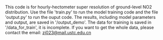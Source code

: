 This code is for hourly-hectometer super resolution of ground-level NO2 distribution.
Use the file 'train.py' to run the model training code and the file 'output.py' to run the ouput code. The results, including model parameters and output, are saved in '/output_demo'.
The data for training is saved in '/data_for_train', it is incomplete. If you want to get the whole data, please contact the email: zj023@mail.ustc.edu.cn
